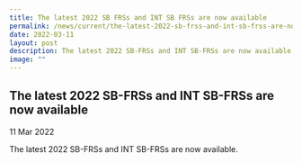 ```yaml
---
title: The latest 2022 SB FRSs and INT SB FRSs are now available
permalink: /news/current/the-latest-2022-sb-frss-and-int-sb-frss-are-now-available/
date: 2022-03-11
layout: post
description: The latest 2022 SB-FRSs and INT SB-FRSs are now available
image: ""
---
```

The latest 2022 SB-FRSs and INT SB-FRSs are now available
---------------------------------------------------------

11 Mar 2022

The latest 2022 SB-FRSs and INT SB-FRSs are now available.